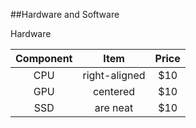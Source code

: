 ##Hardware and Software

Hardware

| Component        | Item | Price  |
| :-------------: |:-------------:|:---:|
| CPU      | right-aligned | $10 |
| GPU      | centered      | $10 |
| SSD | are neat      | $10 |


